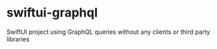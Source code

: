# swiftui-graphql
SwiftUI project using GraphQL queries without any clients or third party libraries
